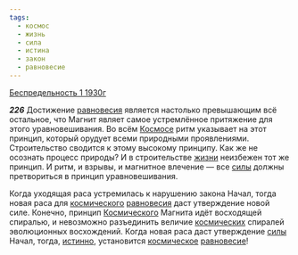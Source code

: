 ```yaml
---
tags:
  - космос
  - жизнь
  - сила
  - истина
  - закон
  - равновесие
---
```


[Беспредельность 1 1930г](https://127.0.0.1:4002/agni/1930)

___226___
Достижение [равновесия](../../../tags/#[равновесие](../../../tags/#равновесие)) является настолько превышающим всё остальное, что Магнит являет самое устремлённое притяжение для этого уравновешивания. Во всём [Космосе](../../../tags/#космос) ритм указывает на этот принцип, который орудует всеми природными проявлениями. Строительство сводится к этому высокому принципу. Как же не осознать процесс природы? И в строительстве [жизни](../../../tags/#жизнь) неизбежен тот же принцип. И ритм, и взрывы, и магнитное влечение — все [силы](../../../tags/#сила) должны претвориться в принцип уравновешивания.   

Когда уходящая раса устремилась к нарушению закона Начал, тогда новая раса для [космического](../../../tags/#космос) [равновесия](../../../tags/#[равновесие](../../../tags/#равновесие)) даст утверждение новой силе. Конечно, принцип [Космического](../../../tags/#космос) Магнита идёт восходящей спиралью, и невозможно разъединить величие [космических](../../../tags/#космос) спиралей эволюционных восхождений. Когда новая раса даст утверждение [силы](../../../tags/#сила) Начал, тогда, [истинно](../../../tags/#истина), установится [космическое](../../../tags/#космос) [равновесие](../../../tags/#равновесие)!